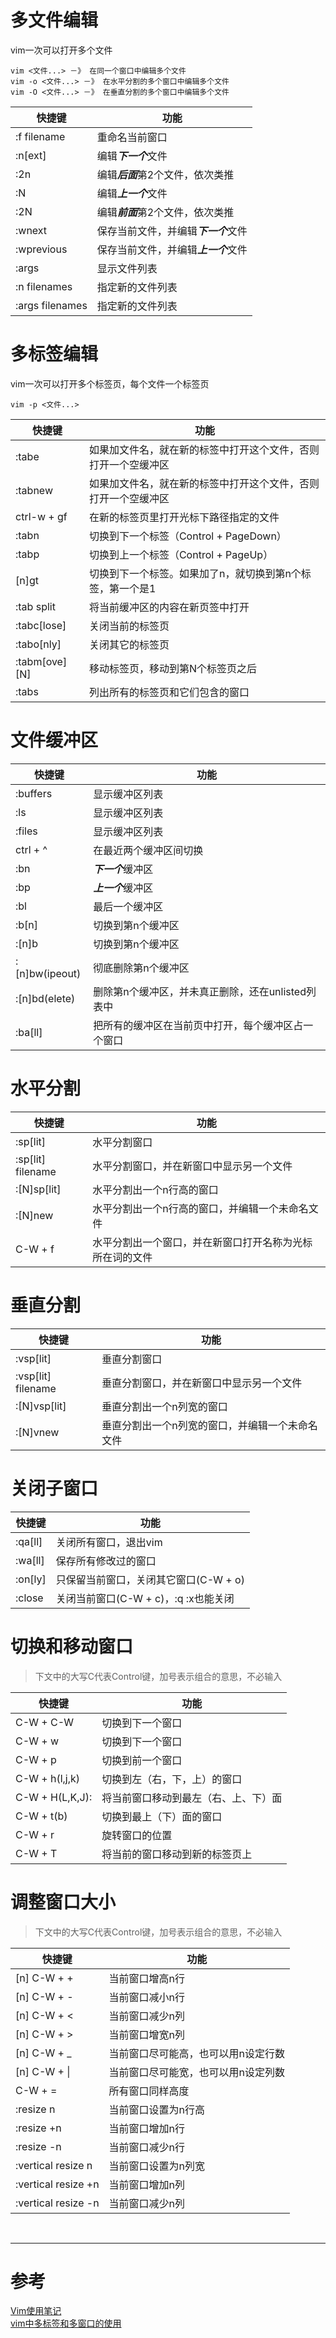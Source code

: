 # 多文件编辑
vim一次可以打开多个文件

```
vim <文件...> －》 在同一个窗口中编辑多个文件
vim -o <文件...> －》 在水平分割的多个窗口中编辑多个文件
vim -O <文件...> －》 在垂直分割的多个窗口中编辑多个文件
```

|快捷键 | 功能 |
|--- |--- |
|:f filename | 重命名当前窗口 |
|:n[ext] | 编辑***下一个***文件 |
|:2n | 编辑***后面***第2个文件，依次类推 |
|:N | 编辑***上一个***文件 | 
|:2N | 编辑***前面***第2个文件，依次类推 |
|:wnext |保存当前文件，并编辑***下一个***文件 |
|:wprevious |保存当前文件，并编辑***上一个***文件 |
|:args | 显示文件列表 |
|:n filenames | 指定新的文件列表 |
|:args filenames | 指定新的文件列表 |


# 多标签编辑
vim一次可以打开多个标签页，每个文件一个标签页

```
vim -p <文件...>
```

|快捷键 | 功能 |
|--- |--- |
|:tabe | 如果加文件名，就在新的标签中打开这个文件，否则打开一个空缓冲区 |
|:tabnew | 如果加文件名，就在新的标签中打开这个文件，否则打开一个空缓冲区 |
|ctrl-w + gf | 在新的标签页里打开光标下路径指定的文件 |
|:tabn | 切换到下一个标签（Control + PageDown）|
|:tabp | 切换到上一个标签（Control + PageUp）|
|[n]gt | 切换到下一个标签。如果加了n，就切换到第n个标签，第一个是1 |
|:tab split | 将当前缓冲区的内容在新页签中打开 |
|:tabc[lose] | 关闭当前的标签页| 
|:tabo[nly] | 关闭其它的标签页 |
|:tabm[ove] [N] | 移动标签页，移动到第N个标签页之后 |
|:tabs | 列出所有的标签页和它们包含的窗口 |


# 文件缓冲区
|快捷键 | 功能 |
|--- |--- |
|:buffers | 显示缓冲区列表 |
|:ls | 显示缓冲区列表 |
|:files | 显示缓冲区列表 |
|ctrl + ^ | 在最近两个缓冲区间切换 |
|:bn | ***下一个***缓冲区 |
|:bp | ***上一个***缓冲区 |
|:bl | 最后一个缓冲区 |
|:b[n] | 切换到第n个缓冲区 |
|:[n]b | 切换到第n个缓冲区 |
|:[n]bw(ipeout) | 彻底删除第n个缓冲区 |
|:[n]bd(elete) | 删除第n个缓冲区，并未真正删除，还在unlisted列表中 |
|:ba[ll] | 把所有的缓冲区在当前页中打开，每个缓冲区占一个窗口 |


# 水平分割
|快捷键 | 功能 |
|--- |--- |
|:sp[lit] | 水平分割窗口 |
|:sp[lit] filename | 水平分割窗口，并在新窗口中显示另一个文件 |
|:[N]sp[lit] | 水平分割出一个n行高的窗口 |
|:[N]new | 水平分割出一个n行高的窗口，并编辑一个未命名文件 |
|C-W + f | 水平分割出一个窗口，并在新窗口打开名称为光标所在词的文件 |


# 垂直分割
|快捷键 | 功能 |
|--- |--- |
|:vsp[lit] | 垂直分割窗口 |
|:vsp[lit] filename | 垂直分割窗口，并在新窗口中显示另一个文件 |
|:[N]vsp[lit] | 垂直分割出一个n列宽的窗口 |
|:[N]vnew | 垂直分割出一个n列宽的窗口，并编辑一个未命名文件 |


# 关闭子窗口
|快捷键 | 功能 |
|--- |--- |
|:qa[ll] | 关闭所有窗口，退出vim|
|:wa[ll] | 保存所有修改过的窗口 |
|:on[ly] | 只保留当前窗口，关闭其它窗口(C-W + o)|
|:close | 关闭当前窗口(C-W + c)，:q :x也能关闭 |

# 切换和移动窗口
> 下文中的大写C代表Control键，加号表示组合的意思，不必输入

|快捷键 | 功能 |
|--- |--- |
|C-W + C-W | 切换到下一个窗口 |
|C-W + w | 切换到下一个窗口 |
|C-W + p | 切换到前一个窗口 |
|C-W + h(l,j,k) | 切换到左（右，下，上）的窗口 |
|C-W + H(L,K,J): |将当前窗口移动到最左（右、上、下）面 |
|C-W + t(b) | 切换到最上（下）面的窗口 |
|C-W + r | 旋转窗口的位置 |
|C-W + T | 将当前的窗口移动到新的标签页上 |

# 调整窗口大小
> 下文中的大写C代表Control键，加号表示组合的意思，不必输入

|快捷键 | 功能 |
|--- |--- |
|[n] C-W + + | 当前窗口增高n行 |
|[n] C-W + - | 当前窗口减小n行 |
|[n] C-W + < | 当前窗口减少n列 |
|[n] C-W + > | 当前窗口增宽n列 |
|[n] C-W + _ | 当前窗口尽可能高，也可以用n设定行数|
|[n] C-W + \| | 当前窗口尽可能宽，也可以用n设定列数|
|C-W + = | 所有窗口同样高度 |
|:resize n | 当前窗口设置为n行高 |
|:resize +n | 当前窗口增加n行 |
|:resize -n | 当前窗口减少n行 |
|:vertical resize n | 当前窗口设置为n列宽 |
|:vertical resize +n | 当前窗口增加n列 |
|:vertical resize -n | 当前窗口减少n列 |


<br/>

---

# 参考

[Vim使用笔记][1]  
[vim中多标签和多窗口的使用][2]  

[1]: http://www.cnblogs.com/jiqingwu/archive/2012/06/14/vim_notes.html
[2]: https://my.oschina.net/kutengshe/blog/464602
